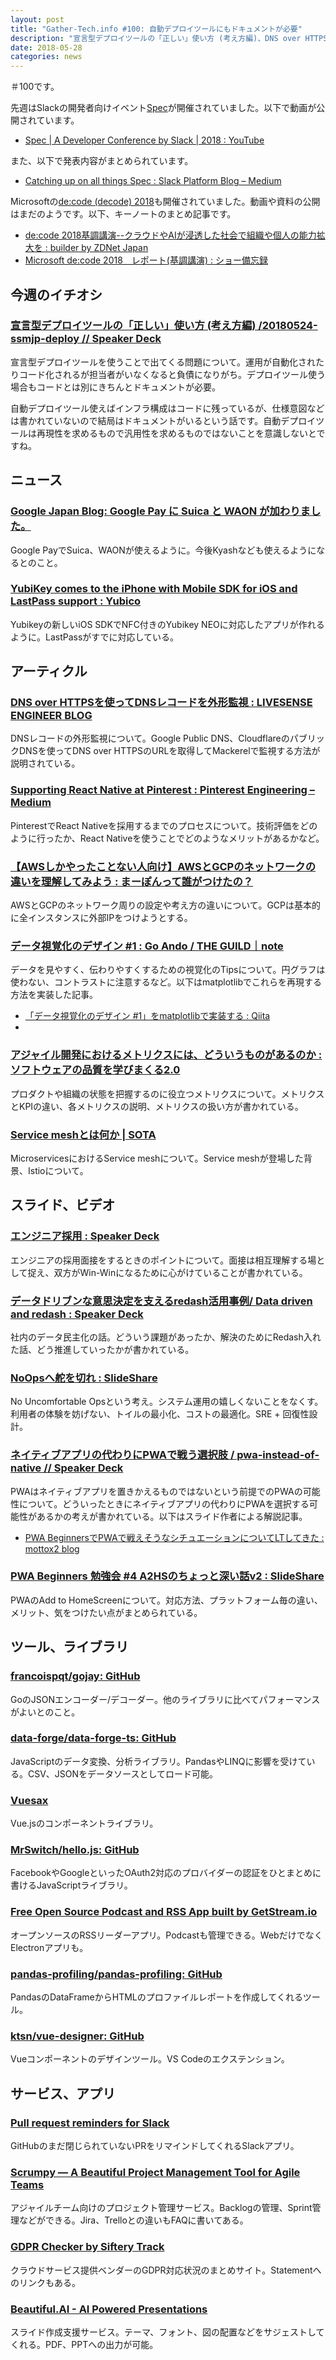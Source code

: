 ```yaml
---
layout: post
title: "Gather-Tech.info #100: 自動デプロイツールにもドキュメントが必要"
description: "宣言型デプロイツールの「正しい」使い方 (考え方編)、DNS over HTTPSを使ってDNSレコードを外形監視 など"
date: 2018-05-28
categories: news
---
```


＃100です。

先週はSlackの開発者向けイベント[Spec](https://specbyslack.splashthat.com/blog-post)が開催されていました。以下で動画が公開されています。

- [Spec | A Developer Conference by Slack | 2018 : YouTube](https://www.youtube.com/playlist?list=PLWlXaxtQ7fUbvBMja82vIinN3LG9XotOU)

また、以下で発表内容がまとめられています。

- [Catching up on all things Spec : Slack Platform Blog – Medium](https://medium.com/slack-developer-blog/catching-up-on-all-things-spec-851f8c5136fb)

Microsoftの[de:code (decode) 2018](https://www.microsoft.com/ja-jp/events/decode/2018/)も開催されていました。動画や資料の公開はまだのようです。以下、キーノートのまとめ記事です。

- [de:code 2018基調講演--クラウドやAIが浸透した社会で組織や個人の能力拡大を : builder by ZDNet Japan](https://builder.japan.zdnet.com/tool/35119592/?ref=rss)
- [Microsoft de:code 2018　レポート(基調講演) : ショー備忘録](https://sy0690.hateblo.jp/entry/2018/05/23/014657)

## 今週のイチオシ

### [宣言型デプロイツールの「正しい」使い方 (考え方編) /20180524-ssmjp-deploy // Speaker Deck](https://speakerdeck.com/opelab/20180524-ssmjp-deploy)

宣言型デプロイツールを使うことで出てくる問題について。運用が自動化されたりコード化されるが担当者がいなくなると負債になりがち。デプロイツール使う場合もコードとは別にきちんとドキュメントが必要。

自動デプロイツール使えばインフラ構成はコードに残っているが、仕様意図などは書かれていないので結局はドキュメントがいるという話です。自動デプロイツールは再現性を求めるもので汎用性を求めるものではないことを意識しないとですね。

## ニュース

### [Google Japan Blog: Google Pay に Suica と WAON が加わりました。](https://japan.googleblog.com/2018/05/google-pay-news.html)

Google PayでSuica、WAONが使えるように。今後Kyashなども使えるようになるとのこと。

### [YubiKey comes to the iPhone with Mobile SDK for iOS and LastPass support : Yubico](https://www.yubico.com/2018/05/yubikey-comes-to-iphone-with-mobile-sdk-for-ios-and-lastpass-support/)

Yubikeyの新しいiOS SDKでNFC付きのYubikey NEOに対応したアプリが作れるように。LastPassがすでに対応している。

## アーティクル

### [DNS over HTTPSを使ってDNSレコードを外形監視 : LIVESENSE ENGINEER BLOG](http://made.livesense.co.jp/entry/2018/05/21/105008)

DNSレコードの外形監視について。Google Public DNS、CloudflareのパブリックDNSを使ってDNS over HTTPSのURLを取得してMackerelで監視する方法が説明されている。

### [Supporting React Native at Pinterest : Pinterest Engineering – Medium](https://medium.com/@Pinterest_Engineering/supporting-react-native-at-pinterest-f8c2233f90e6)

PinterestでReact Nativeを採用するまでのプロセスについて。技術評価をどのように行ったか、React Nativeを使うことでどのようなメリットがあるかなど。

### [【AWSしかやったことない人向け】AWSとGCPのネットワークの違いを理解してみよう : まーぽんって誰がつけたの？](http://www.mpon.me/entry/2017/04/22/020428)

AWSとGCPのネットワーク周りの設定や考え方の違いについて。GCPは基本的に全インスタンスに外部IPをつけようとする。

### [データ視覚化のデザイン #1 : Go Ando / THE GUILD｜note](https://note.mu/goando/n/neb6ea35f1da3)

データを見やすく、伝わりやすくするための視覚化のTipsについて。円グラフは使わない、コントラストに注意するなど。以下はmatplotlibでこれらを再現する方法を実装した記事。

- [「データ視覚化のデザイン #1」をmatplotlibで実装する : Qiita](https://qiita.com/skotaro/items/cdb0732ad1ad2a4b6236)
- 
### [アジャイル開発におけるメトリクスには、どういうものがあるのか : ソフトウェアの品質を学びまくる2.0](http://www.kzsuzuki.com/entry/agileMetrix)

プロダクトや組織の状態を把握するのに役立つメトリクスについて。メトリクスとKPIの違い、各メトリクスの説明、メトリクスの扱い方が書かれている。

### [Service meshとは何か | SOTA](https://deeeet.com/writing/2018/05/22/service-mesh/)

MicroservicesにおけるService meshについて。Service meshが登場した背景、Istioについて。

## スライド、ビデオ

### [エンジニア採用 : Speaker Deck](https://speakerdeck.com/yosuke_furukawa/enziniacai-yong)

エンジニアの採用面接をするときのポイントについて。面接は相互理解する場として捉え、双方がWin-Winになるために心がけていることが書かれている。

### [データドリブンな意思決定を支えるredash活用事例/ Data driven and redash : Speaker Deck](https://speakerdeck.com/shoichiron/data-driven-and-redash)

社内のデータ民主化の話。どういう課題があったか、解決のためにRedash入れた話、どう推進していったかが書かれている。

### [NoOpsへ舵を切れ : SlideShare](https://www.slideshare.net/hiromasaoka/noops-98595318)

No Uncomfortable Opsという考え。システム運用の嬉しくないことをなくす。利用者の体験を妨げない、トイルの最小化、コストの最適化。SRE + 回復性設計。

### [ネイティブアプリの代わりにPWAで戦う選択肢 / pwa-instead-of-native // Speaker Deck](https://speakerdeck.com/mottox2/pwa-instead-of-native)

PWAはネイティブアプリを置きかえるものではないという前提でのPWAの可能性について。どういったときにネイティブアプリの代わりにPWAを選択する可能性があるかの考えが書かれている。以下はスライド作者による解説記事。

- [PWA BeginnersでPWAで戦えそうなシチュエーションについてLTしてきた : mottox2 blog](https://mottox2.com/posts/127/)

### [PWA Beginners 勉強会 #4 A2HSのちょっと深い話v2 : SlideShare](https://www.slideshare.net/MasahikoJinno2/pwa-beginners-4-a2hsv2)

PWAのAdd to HomeScreenについて。対応方法、プラットフォーム毎の違い、メリット、気をつけたい点がまとめられている。

## ツール、ライブラリ

### [francoispqt/gojay: GitHub](https://github.com/francoispqt/gojay)

GoのJSONエンコーダー/デコーダー。他のライブラリに比べてパフォーマンスがよいとのこと。

### [data-forge/data-forge-ts: GitHub](https://github.com/data-forge/data-forge-ts)

JavaScriptのデータ変換、分析ライブラリ。PandasやLINQに影響を受けている。CSV、JSONをデータソースとしてロード可能。

### [Vuesax](https://lusaxweb.github.io/vuesax/)

Vue.jsのコンポーネントライブラリ。

### [MrSwitch/hello.js: GitHub](https://github.com/MrSwitch/hello.js)

FacebookやGoogleといったOAuth2対応のプロバイダーの認証をひとまとめに書けるJavaScriptライブラリ。

### [Free Open Source Podcast and RSS App built by GetStream.io](https://getstream.io/winds/)

オープンソースのRSSリーダーアプリ。Podcastも管理できる。WebだけでなくElectronアプリも。

### [pandas-profiling/pandas-profiling: GitHub](https://github.com/pandas-profiling/pandas-profiling)

PandasのDataFrameからHTMLのプロファイルレポートを作成してくれるツール。

### [ktsn/vue-designer: GitHub](https://github.com/ktsn/vue-designer)

Vueコンポーネントのデザインツール。VS Codeのエクステンション。

## サービス、アプリ

### [Pull request reminders for Slack](https://pullreminders.com/)

GitHubのまだ閉じられていないPRをリマインドしてくれるSlackアプリ。

### [Scrumpy — A Beautiful Project Management Tool for Agile Teams](https://scrumpy.io/)

アジャイルチーム向けのプロジェクト管理サービス。Backlogの管理、Sprint管理などができる。Jira、Trelloとの違いもFAQに書いてある。

### [GDPR Checker by Siftery Track](https://track.siftery.com/gdpr-checker)

クラウドサービス提供ベンダーのGDPR対応状況のまとめサイト。Statementへのリンクもある。

### [Beautiful.AI - AI Powered Presentations](https://www.beautiful.ai/)

スライド作成支援サービス。テーマ、フォント、図の配置などをサジェストしてくれる。PDF、PPTへの出力が可能。
